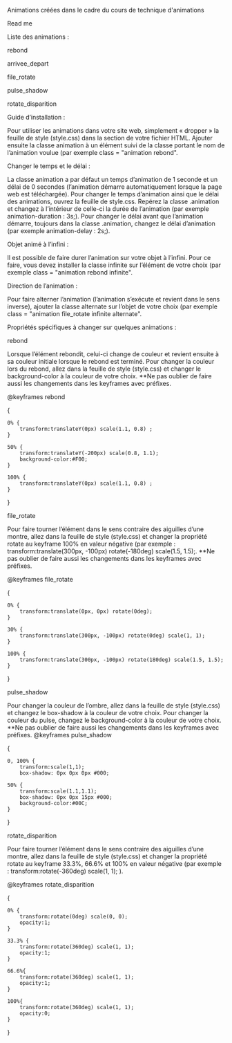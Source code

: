Animations créées dans le cadre du cours de technique d'animations

Read me

Liste des animations :

rebond

arrivee_depart

file_rotate

pulse_shadow

rotate_disparition

Guide d’installation :

Pour utiliser les animations dans votre site web, simplement « dropper » la feuille de style (style.css) dans la section <head> de votre fichier HTML. Ajouter ensuite la classe animation à un élément suivi de la classe portant le nom de l’animation voulue (par exemple class = "animation rebond".

Changer le temps et le délai :

La classe animation a par défaut un temps d’animation de 1 seconde et un délai de 0 secondes (l’animation démarre automatiquement lorsque la page web est téléchargée). Pour changer le temps d’animation ainsi que le délai des animations, ouvrez la feuille de style.css. Repérez la classe .animation et changez à l’intérieur de celle-ci la durée de l’animation (par exemple animation-duration : 3s;). Pour changer le délai avant que l’animation démarre, toujours dans la classe .animation, changez le délai d’animation (par exemple animation-delay : 2s;).

Objet animé à l’infini :

Il est possible de faire durer l’animation sur votre objet à l’infini. Pour ce faire, vous devez installer la classe infinite sur l’élément de votre choix (par exemple class = "animation rebond infinite".

Direction de l’animation :

Pour faire alterner l’animation (l’animation s’exécute et revient dans le sens inverse), ajouter la classe alternate sur l’objet de votre choix (par exemple class = "animation file_rotate infinite alternate".

Propriétés spécifiques à changer sur quelques animations :

rebond

Lorsque l’élément rebondit, celui-ci change de couleur et revient ensuite à sa couleur initiale lorsque le rebond est terminé. Pour changer la couleur lors du rebond, allez dans la feuille de style (style.css) et changer le background-color à la couleur de votre choix. **Ne pas oublier de faire aussi les changements dans les keyframes avec préfixes.

@keyframes rebond

{
	
	0% {
		transform:translateY(0px) scale(1.1, 0.8) ;	
	}
	
	50% {
		transform:translateY(-200px) scale(0.8, 1.1);
		background-color:#F00;	
	}
	
	100% {
		transform:translateY(0px) scale(1.1, 0.8) ;	
	}

}

file_rotate

Pour faire tourner l’élément dans le sens contraire des aiguilles d’une montre, allez dans la feuille de style (style.css) et changer la propriété rotate au keyframe 100% en valeur négative (par exemple : transform:translate(300px, -100px) rotate(-180deg) scale(1.5, 1.5);. **Ne pas oublier de faire aussi les changements dans les keyframes avec préfixes.

@keyframes file_rotate

{
	
	0% {
		transform:translate(0px, 0px) rotate(0deg);	
	}
	
	30% {
		transform:translate(300px, -100px) rotate(0deg) scale(1, 1);
	}
	
	100% {
		transform:translate(300px, -100px) rotate(180deg) scale(1.5, 1.5);	
	}

}

pulse_shadow

Pour changer la couleur de l’ombre, allez dans la feuille de style (style.css) et changez le box-shadow à la couleur de votre choix. Pour changer la couleur du pulse, changez le background-color à la couleur de votre choix. **Ne pas oublier de faire aussi les changements dans les keyframes avec préfixes.
@keyframes pulse_shadow

{
	
	0, 100% {
		transform:scale(1,1);
		box-shadow: 0px 0px 0px #000;
	
	50% {
		transform:scale(1.1,1.1);
		box-shadow: 0px 0px 15px #000;
		background-color:#00C;
	}

}

rotate_disparition

Pour faire tourner l’élément dans le sens contraire des aiguilles d’une montre, allez dans la feuille de style (style.css) et changer la propriété rotate au keyframe 33.3%, 66.6% et 100%  en valeur négative (par exemple : transform:rotate(-360deg) scale(1, 1); ).

@keyframes rotate_disparition

{
	
	0% {
		transform:rotate(0deg) scale(0, 0);
		opacity:1;
	}
	
	33.3% {
		transform:rotate(360deg) scale(1, 1);
		opacity:1;
	}
	
	66.6%{
		transform:rotate(360deg) scale(1, 1);
		opacity:1;
	}
	
	100%{
		transform:rotate(360deg) scale(1, 1);
		opacity:0;
	}

}
